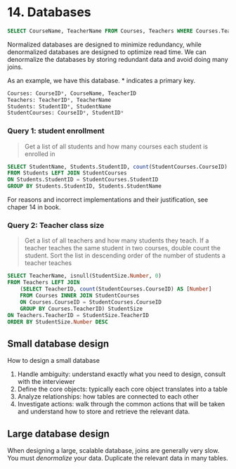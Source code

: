 # 14. Databases

```sql
SELECT CourseName, TeacherName FROM Courses, Teachers WHERE Courses.TeacherID = Teachers.TeacherID
```

Normalized databases are designed to minimize redundancy, while denormalized databases are designed to optimize read time. We can denormalize the databases by storing redundant data and avoid doing many joins.

As an example, we have this database. * indicates a primary key.

```sql
Courses: CourseID*, CourseName, TeacherID
Teachers: TeacherID*, TeacherName
Students: StudentID*, StudentName
StudentCourses: CourseID*, StudentID*
```

### Query 1: student enrollment

> Get a list of all students and how many courses each student is enrolled in

```sql
SELECT StudentName, Students.StudentID, count(StudentCourses.CourseID) as [Cnt]
FROM Students LEFT JOIN StudentCourses
ON Students.StudentID = StudentCourses.StudentID
GROUP BY Students.StudentID, Students.StudentName
```

For reasons and incorrect implementations and their justification, see chaper 14 in book.

### Query 2: Teacher class size

> Get a list of all teachers and how many students they teach. If a teacher teaches the same student in two courses, double count the student. Sort the list in descending order of the number of students a teacher teaches

```sql
SELECT TeacherName, isnull(StudentSize.Number, 0)
FROM Teachers LEFT JOIN 
    (SELECT TeacherID, count(StudentCourses.CourseID) AS [Number]
    FROM Courses INNER JOIN StudentCourses
    ON Courses.CourseID = StudentCourses.CourseID
    GROUP BY Courses.TeacherID) StudentSize
ON Teachers.TeacherID = StudentSize.TeacherID
ORDER BY StudentSize.Number DESC
```

## Small database design

How to design a small database

1. Handle ambiguity: understand exactly what you need to design, consult with the interviewer
2. Define the core objects: typically each core object translates into a table
3. Analyze relationships: how tables are connected to each other
4. Investigate actions: walk through the common actions that will be taken and understand how to store and retrieve the relevant data.

## Large database design

When designing a large, scalable database, joins are generally very slow. You must *denormalize* your data. Duplicate the relevant data in many tables.

